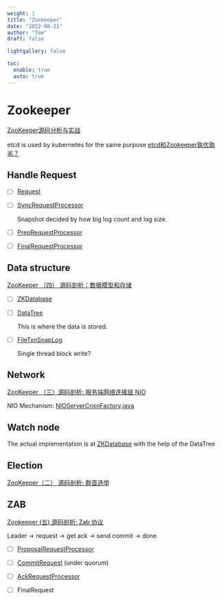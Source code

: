 ```yaml
---
weight: 1
title: "Zookeeper"
date: "2022-08-21"
author: "Tom"
draft: false

lightgallery: false

toc:
  enable: true
  auto: true
---
```



# Zookeeper

[ZooKeeper源码分析与实战](https://learn.lianglianglee.com/%E4%B8%93%E6%A0%8F/ZooKeeper%E6%BA%90%E7%A0%81%E5%88%86%E6%9E%90%E4%B8%8E%E5%AE%9E%E6%88%98-%E5%AE%8C)

etcd is used by kubernetes for the same purpose
[etcd和Zookeeper孰优孰劣？](https://www.modb.pro/db/323785)


## Handle Request

- [ ] [Request](https://github.com/apache/zookeeper/blob/master/zookeeper-server/src/main/java/org/apache/zookeeper/server/Request.java)

- [ ] [SyncRequestProcessor](https://github.com/apache/zookeeper/blob/master/zookeeper-server/src/main/java/org/apache/zookeeper/server/SyncRequestProcessor.java)

    Snapshot decided by how big log count and log size.

- [ ] [PrepRequestProcessor](https://github.com/apache/zookeeper/blob/master/zookeeper-server/src/main/java/org/apache/zookeeper/server/PrepRequestProcessor.java)

- [ ] [FinalRequestProcessor](https://github.com/apache/zookeeper/blob/master/zookeeper-server/src/main/java/org/apache/zookeeper/server/FinalRequestProcessor.java)


## Data structure

[ZooKeeper （四） 源码剖析：数据模型和存储](https://juejin.cn/post/6844904163646652430)

- [ ] [ZKDatabase](https://github.com/apache/zookeeper/tree/master/zookeeper-server/src/main/java/org/apache/zookeeper/server/ZKDatabase.java)

- [ ] [DataTree](https://github.com/apache/zookeeper/blob/master/zookeeper-server/src/main/java/org/apache/zookeeper/server/DataTree.java)

    This is where the data is stored.

- [ ] [FileTxnSnapLog](https://github.com/apache/zookeeper/blob/master/zookeeper-server/src/main/java/org/apache/zookeeper/server/persistence/FileTxnSnapLog.java)

    Single thread block write?

## Network

[ZooKeeper （三）源码剖析: 服务端网络连接层 NIO](https://juejin.cn/post/6844904159167283213O)

NIO Mechanism: [NIOServerCnxnFactory.java](https://github.com/apache/zookeeper/blob/master/zookeeper-server/src/main/java/org/apache/zookeeper/server/NIOServerCnxnFactory.java)


## Watch node

The actual implementation is at [ZKDatabase](https://github.com/apache/zookeeper/blob/2cd0c23454071faf0a16c58edb2414591ae5c5c3/zookeeper-server/src/main/java/org/apache/zookeeper/server/ZKDatabase.java#L526) with the help of the DataTree

## Election

[ZooKeeper（二） 源码剖析: 群首选举](https://juejin.cn/post/6844904152804360200)


## ZAB

[Zookeeper (五) 源码剖析: Zab 协议](https://juejin.cn/post/6844904191194824711)

Leader -> request -> get ack -> send commit -> done

- [ ] [ProposalRequestProcessor](https://github.com/apache/zookeeper/blob/master/zookeeper-server/src/main/java/org/apache/zookeeper/server/quorum/ProposalRequestProcessor.java)

- [ ] [CommitRequest](https://github.com/apache/zookeeper/blob/master/zookeeper-server/src/main/java/org/apache/zookeeper/server/quorum/CommitProcessor.java) (under quorum)
 
- [ ] [AckRequestProcessor](https://github.com/apache/zookeeper/blob/master/zookeeper-server/src/main/java/org/apache/zookeeper/server/quorum/AckRequestProcessor.java)


- [ ] FinalRequest